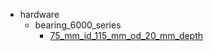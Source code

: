 * hardware
  * bearing_6000_series
    * [75_mm_id_115_mm_od_20_mm_depth](hardware/bearing_6000_series/75_mm_id_115_mm_od_20_mm_depth)
